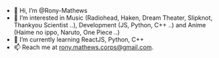 - 👋 Hi, I’m @Rony-Mathews
- 👀 I’m interested in Music (Radiohead, Haken, Dream Theater, Slipknot, Thankyou Scientist ..),
  Development (JS, Python, C++ ..) and Anime (Haime no ippo, Naruto, One Piece ..)
- 🌱 I’m currently learning ReactJS, Python, C++
- 📫 Reach me at rony.mathews.corps@gmail.com.

<!---
Rony-Mathews/Rony-Mathews is a ✨ special ✨ repository because its `README.md` (this file) appears on your GitHub profile.
You can click the Preview link to take a look at your changes.
--->
